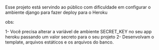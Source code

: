 Esse projeto está servindo ao público com dificuldade em configurar o ambiente django para fazer deploy para o Heroku

obs:

1- Você precisa alterar a variável de ambiente SECRET_KEY no seu app heroku passando um valor secreto para o seu projeto
2- Desenvolvam o template, arquivos estáticos e os arquivos do banco.
